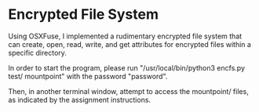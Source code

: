 # Encrypted File System

Using OSXFuse, I implemented a rudimentary encrypted file system that can create, open, read, write, and get attributes for encrypted files within a specific directory.  

In order to start the program, please run "/usr/local/bin/python3 encfs.py test/ mountpoint" with the password "password".

Then, in another terminal window, attempt to access the mountpoint/ files, as indicated by the assignment instructions.
